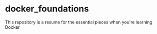 # docker_foundations
This repository is a resume for the essential pieces when you're learning Docker
